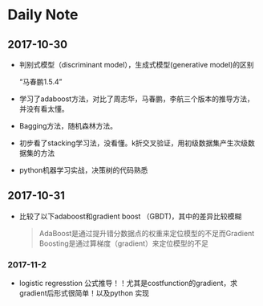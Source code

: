 # Daily Note

## 2017-10-30

- 判别式模型（discriminant model），生成式模型(generative model)的区别

  “马春鹏1.5.4”

- 学习了adaboost方法，对比了周志华，马春鹏，李航三个版本的推导方法，并没有看太懂。

- Bagging方法，随机森林方法。

- 初步看了stacking学习法，没看懂。k折交叉验证，用初级数据集产生次级数据集的方法

- python机器学习实战，决策树的代码熟悉

## 2017-10-31

- 比较了以下adaboost和gradient boost （GBDT)，其中的差异比较模糊

  > AdaBoost是通过提升错分数据点的权重来定位模型的不足而Gradient Boosting是通过算梯度（gradient）来定位模型的不足


### 2017-11-2

- logistic regresstion 公式推导！！尤其是costfunction的gradient，求gradient后形式很简单！以及python 实现​